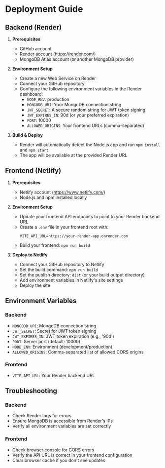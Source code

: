 # Deployment Guide

## Backend (Render)

1. **Prerequisites**
   - GitHub account
   - Render account (https://render.com/)
   - MongoDB Atlas account (or another MongoDB provider)

2. **Environment Setup**
   - Create a new Web Service on Render
   - Connect your GitHub repository
   - Configure the following environment variables in the Render dashboard:
     - `NODE_ENV`: production
     - `MONGODB_URI`: Your MongoDB connection string
     - `JWT_SECRET`: A secure random string for JWT token signing
     - `JWT_EXPIRES_IN`: 90d (or your preferred expiration)
     - `PORT`: 10000
     - `ALLOWED_ORIGINS`: Your frontend URLs (comma-separated)

3. **Build & Deploy**
   - Render will automatically detect the Node.js app and run `npm install` and `npm start`
   - The app will be available at the provided Render URL

## Frontend (Netlify)

1. **Prerequisites**
   - Netlify account (https://www.netlify.com/)
   - Node.js and npm installed locally

2. **Environment Setup**
   - Update your frontend API endpoints to point to your Render backend URL
   - Create a `.env` file in your frontend root with:
     ```
     VITE_API_URL=https://your-render-app.onrender.com
     ```
   - Build your frontend: `npm run build`

3. **Deploy to Netlify**
   - Connect your GitHub repository to Netlify
   - Set the build command: `npm run build`
   - Set the publish directory: `dist` (or your build output directory)
   - Add environment variables in Netlify's site settings
   - Deploy the site

## Environment Variables

### Backend
- `MONGODB_URI`: MongoDB connection string
- `JWT_SECRET`: Secret for JWT token signing
- `JWT_EXPIRES_IN`: JWT token expiration (e.g., '90d')
- `PORT`: Server port (default: 10000)
- `NODE_ENV`: Environment (development/production)
- `ALLOWED_ORIGINS`: Comma-separated list of allowed CORS origins

### Frontend
- `VITE_API_URL`: Your Render backend URL

## Troubleshooting

### Backend
- Check Render logs for errors
- Ensure MongoDB is accessible from Render's IPs
- Verify all environment variables are set correctly

### Frontend
- Check browser console for CORS errors
- Verify the API URL is correct in your frontend configuration
- Clear browser cache if you don't see updates

